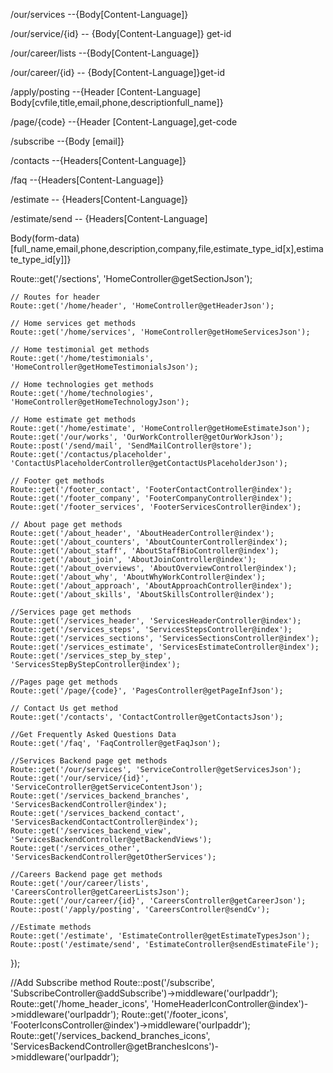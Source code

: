 /our/services --{Body[Content-Language]}

/our/service/{id} -- {Body[Content-Language]} get-id

/our/career/lists --{Body[Content-Language]}

/our/career/{id} -- {Body[Content-Language]}get-id

/apply/posting --{Header [Content-Language] Body[cvfile,title,email,phone,descriptionfull_name]}

/page/{code} --{Header [Content-Language],get-code

/subscribe --{Body [email]}

/contacts --{Headers[Content-Language]}

/faq --{Headers[Content-Language]}

/estimate -- {Headers[Content-Language]}

/estimate/send -- {Headers[Content-Language]

 Body(form-data)[full_name,email,phone,description,company,file,estimate_type_id[x],estimate_type_id[y]]}


Route::get('/sections', 'HomeController@getSectionJson');

    // Routes for header
    Route::get('/home/header', 'HomeController@getHeaderJson');

    // Home services get methods
    Route::get('/home/services', 'HomeController@getHomeServicesJson');

    // Home testimonial get methods
    Route::get('/home/testimonials', 'HomeController@getHomeTestimonialsJson');

    // Home technologies get methods
    Route::get('/home/technologies', 'HomeController@getHomeTechnologyJson');

    // Home estimate get methods
    Route::get('/home/estimate', 'HomeController@getHomeEstimateJson');
    Route::get('/our/works', 'OurWorkController@getOurWorkJson');
    Route::post('/send/mail', 'SendMailController@store');
    Route::get('/contactus/placeholder', 'ContactUsPlaceholderController@getContactUsPlaceholderJson');

    // Footer get methods
    Route::get('/footer_contact', 'FooterContactController@index');
    Route::get('/footer_company', 'FooterCompanyController@index');
    Route::get('/footer_services', 'FooterServicesController@index');

    // About page get methods
    Route::get('/about_header', 'AboutHeaderController@index');
    Route::get('/about_counters', 'AboutCounterController@index');
    Route::get('/about_staff', 'AboutStaffBioController@index');
    Route::get('/about_join', 'AboutJoinController@index');
    Route::get('/about_overviews', 'AboutOverviewController@index');
    Route::get('/about_why', 'AboutWhyWorkController@index');
    Route::get('/about_approach', 'AboutApproachController@index');
    Route::get('/about_skills', 'AboutSkillsController@index');

    //Services page get methods
    Route::get('/services_header', 'ServicesHeaderController@index');
    Route::get('/services_steps', 'ServicesStepsController@index');
    Route::get('/services_sections', 'ServicesSectionsController@index');
    Route::get('/services_estimate', 'ServicesEstimateController@index');
    Route::get('/services_step_by_step', 'ServicesStepByStepController@index');

    //Pages page get methods
    Route::get('/page/{code}', 'PagesController@getPageInfJson');

    // Contact Us get method
    Route::get('/contacts', 'ContactController@getContactsJson');

    //Get Frequently Asked Questions Data
    Route::get('/faq', 'FaqController@getFaqJson');
    
    //Services Backend page get methods
    Route::get('/our/services', 'ServiceController@getServicesJson');
    Route::get('/our/service/{id}', 'ServiceController@getServiceContentJson');
    Route::get('/services_backend_branches', 'ServicesBackendController@index');
    Route::get('/services_backend_contact', 'ServicesBackendContactController@index');
    Route::get('/services_backend_view', 'ServicesBackendController@getBackendViews');
    Route::get('/services_other', 'ServicesBackendController@getOtherServices');
    
    //Careers Backend page get methods
    Route::get('/our/career/lists', 'CareersController@getCareerListsJson');
    Route::get('/our/career/{id}', 'CareersController@getCareerJson');
    Route::post('/apply/posting', 'CareersController@sendCv');

    //Estimate methods
    Route::get('/estimate', 'EstimateController@getEstimateTypesJson');
    Route::post('/estimate/send', 'EstimateController@sendEstimateFile');
});

//Add Subscribe method
Route::post('/subscribe', 'SubscribeController@addSubscribe')->middleware('ourIpaddr');
Route::get('/home_header_icons', 'HomeHeaderIconController@index')->middleware('ourIpaddr');
Route::get('/footer_icons', 'FooterIconsController@index')->middleware('ourIpaddr');
Route::get('/services_backend_branches_icons', 'ServicesBackendController@getBranchesIcons')->middleware('ourIpaddr');